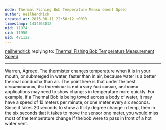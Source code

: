 ```yaml
---
node: Thermal Fishing Bob Temperature Measurement Speed
author: neilhendrick
created_at: 2015-06-11 22:50:12 +0000
timestamp: 1434063012
nid: 11974
cid: 11950
uid: 421122
---
```




[neilhendrick](../profile/neilhendrick) replying to: [Thermal Fishing Bob Temperature Measurement Speed](../notes/neilhendrick/06-11-2015/thermal-fishing-bob-temperature-measurement-speed)

----
Warren, 
Agreed. The thermister changes temperature when it is in your mouth, or submerged in water, faster than in air, because water is a better thermal conductor than air. 
The point here is that under the best circumstances, the thermister is not a very fast sensor, and some applications may need to show changes in temperature more quickly. 
For example, if a Thermal Bob is being towed across a body of water, it may have a speed of 10 meters per minute, or one meter every six seconds. Since it takes 20 seconds to show a thirty degree change in temp, then in the six seconds that it takes to move the sensor one meter, you would miss most of the temperature change if the bob were to pass in front of a hot water vent. 